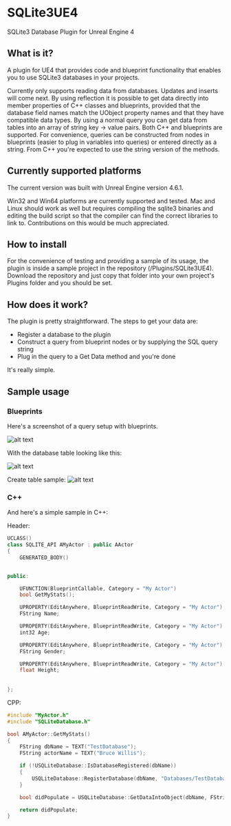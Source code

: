 # SQLite3UE4
SQLite3 Database Plugin for Unreal Engine 4


## What is it?
A plugin for UE4 that provides code and blueprint functionality that enables you to use SQLite3 databases in your projects.

Currently only supports reading data from databases. Updates and inserts will come next.
By using reflection it is possible to get data directly into member properties of C++ classes and blueprints, provided that the database field names match the UObject property names and that they have compatible data types. By using a normal query you can get data from tables into an array of string key -> value pairs.
Both C++ and blueprints are supported. For convenience, queries can be constructed from nodes in blueprints (easier to plug in variables into queries) or entered directly as a string. From C++ you're expected to use the string version of the methods.


## Currently supported platforms

The current version was built with Unreal Engine version 4.6.1.

Win32 and Win64 platforms are currently supported and tested. Mac and Linux should work as well but requires compiling the sqlite3 binaries and editing the build script so that the compiler can find the correct libraries to link to. Contributions on this would be much appreciated.


## How to install

For the convenience of testing and providing a sample of its usage, the plugin is inside a sample project in the repository (/Plugins/SQLite3UE4). Download the repository and just copy that folder into your own project's Plugins folder and you should be set.


## How does it work?

The plugin is pretty straightforward.
The steps to get your data are:

* Register a database to the plugin
* Construct a query from blueprint nodes or by supplying the SQL query string
* Plug in the query to a Get Data method and you're done

It's really simple.


## Sample usage

### Blueprints

Here's a screenshot of a query setup with blueprints.

![alt text](http://i.imgur.com/5BtGuzH.png "Blueprint query sample")

With the database table looking like this:

![alt text](http://i.imgur.com/TLteHL2.png "Blueprint query sample")

Create table sample:
![alt text](https://raw.githubusercontent.com/KhArtNJava/SQLite3UE4/b153fc61af782bb28deca92bf7aacb822fb949fe/Docs/CreateTableExample.png "Blueprint Create table sample")


### C++

And here's a simple sample in C++:

Header:
```c++
UCLASS()
class SQLITE_API AMyActor : public AActor
{
	GENERATED_BODY()


public:

	UFUNCTION(BlueprintCallable, Category = "My Actor")
	bool GetMyStats();

	UPROPERTY(EditAnywhere, BlueprintReadWrite, Category = "My Actor")
	FString Name;

	UPROPERTY(EditAnywhere, BlueprintReadWrite, Category = "My Actor")
	int32 Age;

	UPROPERTY(EditAnywhere, BlueprintReadWrite, Category = "My Actor")
	FString Gender;

	UPROPERTY(EditAnywhere, BlueprintReadWrite, Category = "My Actor")
	float Height;
	
	
};

```

CPP:

```c++
#include "MyActor.h"
#include "SQLiteDatabase.h"

bool AMyActor::GetMyStats()
{
	FString dbName = TEXT("TestDatabase");
	FString actorName = TEXT("Bruce Willis");

	if (!USQLiteDatabase::IsDatabaseRegistered(dbName))
	{
		USQLiteDatabase::RegisterDatabase(dbName, "Databases/TestDatabase.db", true);
	}

	bool didPopulate = USQLiteDatabase::GetDataIntoObject(dbName, FString::Printf(TEXT("SELECT Name, Age, Gender, Height FROM Actors WHERE Name = \"%s\""), *actorName), this);

	return didPopulate;
}
```

